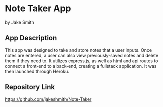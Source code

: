 # Note Taker App
by Jake Smith

## App Description
This app was designed to take and store notes that a user inputs. Once notes are entered, a user can also view previously-saved notes and delete them if they need to.
It utilizes express.js, as well as html and api routes to connect a front-end to a back-end, creating a fullstack application. It was then launched through Heroku.

## Repository Link
https://github.com/jakeshmith/Note-Taker
